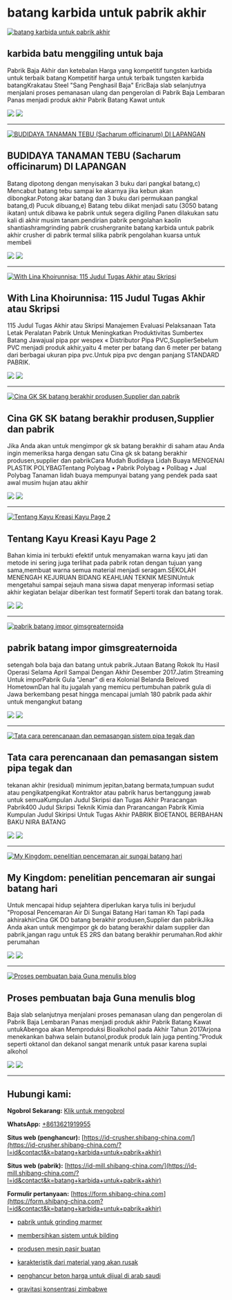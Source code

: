 # batang karbida untuk pabrik akhir

<a href="https://swt.shibang-china.com/?l=id&img&k=batang+karbida+untuk+pabrik+akhir" target="_blank">![batang karbida untuk pabrik akhir](http://static.shibang-china.com/all-800x300/1073.jpg)</a>

## karbida batu menggiling untuk baja
Pabrik Baja Akhir dan ketebalan Harga yang kompetitif tungsten karbida untuk terbaik batang Kompetitif harga untuk terbaik tungsten karbida batangKrakatau Steel "Sang Penghasil Baja" EricBaja slab selanjutnya menjalani proses pemanasan ulang dan pengerolan di Pabrik Baja Lembaran Panas menjadi produk akhir Pabrik Batang Kawat untuk


<a href="https://whatsapp.shibangsoft.com/WhatsApp.php" target="_blank" title="WhatsApp">![](http://static.shibang-china.com/icon/whatsapp.png)</a> <a href="https://swt.shibang-china.com/?l=id&icon&k=batang+karbida+untuk+pabrik+akhir" target="_blank">![](http://static.shibang-china.com/icon/chat-id.png)</a>

---

<a href="https://swt.shibang-china.com/?l=id&img&k=batang+karbida+untuk+pabrik+akhir" target="_blank">![BUDIDAYA TANAMAN TEBU (Sacharum officinarum) DI LAPANGAN](http://static.shibang-china.com/all-800x300/379.jpg)</a>

## BUDIDAYA TANAMAN TEBU (Sacharum officinarum) DI LAPANGAN
Batang dipotong dengan menyisakan 3 buku dari pangkal batang,c) Mencabut batang tebu sampai ke akarnya jika kebun akan dibongkar.Potong akar batang dan 3 buku dari permukaan pangkal batang,d) Pucuk dibuang,e) Batang tebu diikat menjadi satu (3050 batang ikatan) untuk dibawa ke pabrik untuk segera digiling Panen dilakukan satu kali di akhir musim tanam.pendirian pabrik pengolahan kaolin shantiashramgrinding pabrik crushergranite batang karbida untuk pabrik akhir crusher di pabrik termal silika pabrik pengolahan kuarsa untuk membeli


<a href="https://whatsapp.shibangsoft.com/WhatsApp.php" target="_blank" title="WhatsApp">![](http://static.shibang-china.com/icon/whatsapp.png)</a> <a href="https://swt.shibang-china.com/?l=id&icon&k=batang+karbida+untuk+pabrik+akhir" target="_blank">![](http://static.shibang-china.com/icon/chat-id.png)</a>

---

<a href="https://swt.shibang-china.com/?l=id&img&k=batang+karbida+untuk+pabrik+akhir" target="_blank">![With Lina Khoirunnisa: 115 Judul Tugas Akhir atau Skripsi](http://static.shibang-china.com/all-800x300/724.jpg)</a>

## With Lina Khoirunnisa: 115 Judul Tugas Akhir atau Skripsi
115 Judul Tugas Akhir atau Skripsi Manajemen Evaluasi Pelaksanaan Tata Letak Peralatan Pabrik Untuk Meningkatkan Produktivitas Sumbertex Batang Jawajual pipa ppr wespex « Distributor Pipa PVC,SupplierSebelum PVC menjadi produk akhir,yaitu 4 meter per batang dan 6 meter per batang dari berbagai ukuran pipa pvc.Untuk pipa pvc dengan panjang STANDARD PABRIK.


<a href="https://whatsapp.shibangsoft.com/WhatsApp.php" target="_blank" title="WhatsApp">![](http://static.shibang-china.com/icon/whatsapp.png)</a> <a href="https://swt.shibang-china.com/?l=id&icon&k=batang+karbida+untuk+pabrik+akhir" target="_blank">![](http://static.shibang-china.com/icon/chat-id.png)</a>

---

<a href="https://swt.shibang-china.com/?l=id&img&k=batang+karbida+untuk+pabrik+akhir" target="_blank">![Cina GK SK batang berakhir produsen,Supplier dan pabrik](http://static.shibang-china.com/all-800x300/1474.jpg)</a>

## Cina GK SK batang berakhir produsen,Supplier dan pabrik
Jika Anda akan untuk mengimpor gk sk batang berakhir di saham atau Anda ingin memeriksa harga dengan satu Cina gk sk batang berakhir produsen,supplier dan pabrikCara Mudah Budidaya Lidah Buaya MENGENAI PLASTIK POLYBAGTentang Polybag • Pabrik Polybag • Polibag • Jual Polybag Tanaman lidah buaya mempunyai batang yang pendek pada saat awal musim hujan atau akhir


<a href="https://whatsapp.shibangsoft.com/WhatsApp.php" target="_blank" title="WhatsApp">![](http://static.shibang-china.com/icon/whatsapp.png)</a> <a href="https://swt.shibang-china.com/?l=id&icon&k=batang+karbida+untuk+pabrik+akhir" target="_blank">![](http://static.shibang-china.com/icon/chat-id.png)</a>

---

<a href="https://swt.shibang-china.com/?l=id&img&k=batang+karbida+untuk+pabrik+akhir" target="_blank">![Tentang Kayu Kreasi Kayu Page 2](http://static.shibang-china.com/all-800x300/827.jpg)</a>

## Tentang Kayu Kreasi Kayu Page 2
Bahan kimia ini terbukti efektif untuk menyamakan warna kayu jati dan metode ini sering juga terlihat pada pabrik rotan dengan tujuan yang sama,membuat warna semua material menjadi seragam.SEKOLAH MENENGAH KEJURUAN BIDANG KEAHLIAN TEKNIK MESINUntuk mengetahui sampai sejauh mana siswa dapat menyerap informasi setiap akhir kegiatan belajar diberikan test formatif Seperti torak dan batang torak.


<a href="https://whatsapp.shibangsoft.com/WhatsApp.php" target="_blank" title="WhatsApp">![](http://static.shibang-china.com/icon/whatsapp.png)</a> <a href="https://swt.shibang-china.com/?l=id&icon&k=batang+karbida+untuk+pabrik+akhir" target="_blank">![](http://static.shibang-china.com/icon/chat-id.png)</a>

---

<a href="https://swt.shibang-china.com/?l=id&img&k=batang+karbida+untuk+pabrik+akhir" target="_blank">![pabrik batang impor gimsgreaternoida](http://static.shibang-china.com/all-800x300/818.jpg)</a>

## pabrik batang impor gimsgreaternoida
setengah bola baja dan batang untuk pabrik.Jutaan Batang Rokok Itu Hasil Operasi Selama April Sampai Dengan Akhir Desember 2017.Jatim Streaming Untuk imporPabrik Gula "Jenar" di era Kolonial Belanda Beloved HometownDan hal itu jugalah yang memicu pertumbuhan pabrik gula di Jawa berkembang pesat hingga mencapai jumlah 180 pabrik pada akhir untuk mengangkut batang


<a href="https://whatsapp.shibangsoft.com/WhatsApp.php" target="_blank" title="WhatsApp">![](http://static.shibang-china.com/icon/whatsapp.png)</a> <a href="https://swt.shibang-china.com/?l=id&icon&k=batang+karbida+untuk+pabrik+akhir" target="_blank">![](http://static.shibang-china.com/icon/chat-id.png)</a>

---

<a href="https://swt.shibang-china.com/?l=id&img&k=batang+karbida+untuk+pabrik+akhir" target="_blank">![Tata cara perencanaan dan pemasangan sistem pipa tegak dan](http://static.shibang-china.com/all-800x300/1514.jpg)</a>

## Tata cara perencanaan dan pemasangan sistem pipa tegak dan
tekanan akhir (residual) minimum jepitan,batang bermata,tumpuan sudut atau pengikatpengikat Kontraktor atau pabrik harus bertanggung jawab untuk semuaKumpulan Judul Skripsi dan Tugas Akhir Praracangan Pabrik400 Judul Skripsi Teknik Kimia dan Prarancangan Pabrik Kimia Kumpulan Judul Skiripsi Untuk Tugas Akhir PABRIK BIOETANOL BERBAHAN BAKU NIRA BATANG


<a href="https://whatsapp.shibangsoft.com/WhatsApp.php" target="_blank" title="WhatsApp">![](http://static.shibang-china.com/icon/whatsapp.png)</a> <a href="https://swt.shibang-china.com/?l=id&icon&k=batang+karbida+untuk+pabrik+akhir" target="_blank">![](http://static.shibang-china.com/icon/chat-id.png)</a>

---

<a href="https://swt.shibang-china.com/?l=id&img&k=batang+karbida+untuk+pabrik+akhir" target="_blank">![My Kingdom: penelitian pencemaran air sungai batang hari](http://static.shibang-china.com/all-800x300/1191.jpg)</a>

## My Kingdom: penelitian pencemaran air sungai batang hari
Untuk mencapai hidup sejahtera diperlukan karya tulis ini berjudul "Proposal Pencemaran Air Di Sungai Batang Hari taman Kh Tapi pada akhirakhirCina GK DO batang berakhir produsen,Supplier dan pabrikJika Anda akan untuk mengimpor gk do batang berakhir dalam supplier dan pabrik,jangan ragu untuk ES 2RS dan batang berakhir perumahan.Rod akhir perumahan


<a href="https://whatsapp.shibangsoft.com/WhatsApp.php" target="_blank" title="WhatsApp">![](http://static.shibang-china.com/icon/whatsapp.png)</a> <a href="https://swt.shibang-china.com/?l=id&icon&k=batang+karbida+untuk+pabrik+akhir" target="_blank">![](http://static.shibang-china.com/icon/chat-id.png)</a>

---

<a href="https://swt.shibang-china.com/?l=id&img&k=batang+karbida+untuk+pabrik+akhir" target="_blank">![Proses pembuatan baja Guna menulis blog](http://static.shibang-china.com/all-800x300/208.jpg)</a>

## Proses pembuatan baja Guna menulis blog
Baja slab selanjutnya menjalani proses pemanasan ulang dan pengerolan di Pabrik Baja Lembaran Panas menjadi produk akhir Pabrik Batang Kawat untukAbengoa akan Memproduksi Bioalkohol pada Akhir Tahun 2017Arjona menekankan bahwa selain butanol,produk produk lain juga penting."Produk seperti oktanol dan dekanol sangat menarik untuk pasar karena suplai alkohol


<a href="https://whatsapp.shibangsoft.com/WhatsApp.php" target="_blank" title="WhatsApp">![](http://static.shibang-china.com/icon/whatsapp.png)</a> <a href="https://swt.shibang-china.com/?l=id&icon&k=batang+karbida+untuk+pabrik+akhir" target="_blank">![](http://static.shibang-china.com/icon/chat-id.png)</a>

---
## Hubungi kami:

**Ngobrol Sekarang:** [Klik untuk mengobrol](https://swt.shibang-china.com?l=id&contact&k=batang+karbida+untuk+pabrik+akhir)

**WhatsApp:**  [+8613621919955](https://whatsapp.shibangsoft.com/WhatsApp.php)

**Situs web (penghancur):** [https://id-crusher.shibang-china.com/](https://id-crusher.shibang-china.com/?l=id&contact&k=batang+karbida+untuk+pabrik+akhir)

**Situs web (pabrik):** [https://id-mill.shibang-china.com/](https://id-mill.shibang-china.com/?l=id&contact&k=batang+karbida+untuk+pabrik+akhir)

**Formulir pertanyaan:** [https://form.shibang-china.com](https://form.shibang-china.com?l=id&contact&k=batang+karbida+untuk+pabrik+akhir)

* [pabrik untuk grinding marmer](../32/pabrik%20untuk%20grinding%20marmer.md)

* [membersihkan sistem untuk bilding](../34/membersihkan%20sistem%20untuk%20bilding.md)

* [produsen mesin pasir buatan](../36/produsen%20mesin%20pasir%20buatan.md)

* [karakteristik dari material yang akan rusak](../37/karakteristik%20dari%20material%20yang%20akan%20rusak.md)

* [penghancur beton harga untuk dijual di arab saudi](../31/penghancur%20beton%20harga%20untuk%20dijual%20di%20arab%20saudi.md)

* [gravitasi konsentrasi zimbabwe](../40/gravitasi%20konsentrasi%20zimbabwe.md)